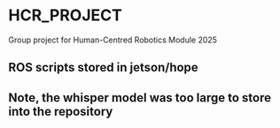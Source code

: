 # HCR_PROJECT

Group project for Human-Centred Robotics Module 2025

## ROS scripts stored in jetson/hope



## Note, the whisper model was too large to store into the repository
